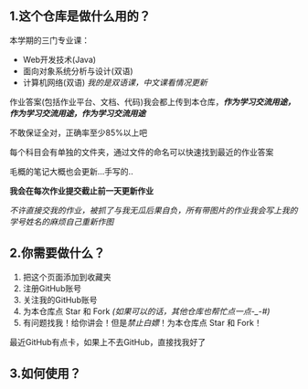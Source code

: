 ## 1.这个仓库是做什么用的？

本学期的三门专业课：

- Web开发技术(Java)
- 面向对象系统分析与设计(双语)
- 计算机网络(双语) *我的是双语课，中文课看情况更新*

作业答案(包括作业平台、文档、代码)我会都上传到本仓库，***作为学习交流用途，作为学习交流用途，作为学习交流用途***

不敢保证全对，正确率至少85%以上吧

每个科目会有单独的文件夹，通过文件的命名可以快速找到最近的作业答案

毛概的笔记大概也会更新...手写的..

**我会在每次作业提交截止前一天更新作业**

*不许直接交我的作业，被抓了与我无瓜后果自负，所有带图片的作业我会写上我的学号姓名的麻烦自己重新作图*

## 2.你需要做什么？

1. 把这个页面添加到收藏夹
2. 注册GitHub账号
3. 关注我的GitHub账号
4. 为本仓库点 Star 和 Fork *(如果可以的话，其他仓库也帮忙点一点-_-#)*
5. 有问题找我！给你讲会！但是*禁止白嫖*！为本仓库点 Star 和 Fork！

最近GitHub有点卡，如果上不去GitHub，直接找我好了

## 3.如何使用？